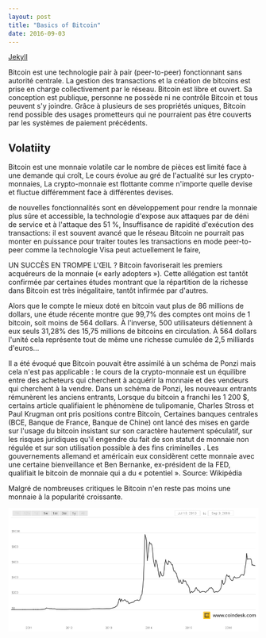 ```yaml
---
layout: post
title: "Basics of Bitcoin"
date: 2016-09-03
---
```


[Jekyll](http://jekyllrb.com)

Bitcoin est une technologie pair à pair (peer-to-peer) fonctionnant sans autorité centrale. La gestion des transactions et la création de bitcoins est prise en charge collectivement par le réseau. Bitcoin est libre et ouvert. Sa conception est publique, personne ne possède ni ne contrôle Bitcoin et tous peuvent s'y joindre. Grâce à plusieurs de ses propriétés uniques, Bitcoin rend possible des usages prometteurs qui ne pourraient pas être couverts par les systèmes de paiement précédents.

## Volatiity

Bitcoin est une monnaie volatile car le nombre de pièces est limité face à une demande qui croît,
Le cours évolue au gré de l'actualité sur les crypto-monnaies,
La crypto-monnaie est flottante comme n'importe quelle devise et fluctue différemment face à différentes devises.

de nouvelles fonctionnalités sont en développement pour rendre la monnaie plus sûre et accessible,
la technologie d'expose aux attaques par de déni de service et à l'attaque des 51 %,
Insuffisance de rapidité d'exécution des transactions: il est souvent avancé que le réseau Bitcoin ne pourrait pas monter en puissance pour traiter toutes les transactions en mode peer-to-peer comme la technologie Visa peut actuellement le faire,

UN SUCCÈS EN TROMPE L'ŒIL ?
Bitcoin favoriserait les premiers acquéreurs de la monnaie (« early adopters »). Cette allégation est tantôt confirmée par certaines études montrant que la répartition de la richesse dans Bitcoin est très inégalitaire, tantôt infirmée par d'autres.

Alors que le compte le mieux doté en bitcoin vaut plus de 86 millions de dollars, une étude récente montre que 99,7% des comptes ont moins de 1 bitcoin, soit moins de 564 dollars. À l'inverse, 500 utilisateurs détiennent à eux seuls 31,28% des 15,75 millions de bitcoins en circulation. À 564 dollars l'unité cela représente tout de même une richesse cumulée de 2,5 milliards d'euros... 

Il a été évoqué que Bitcoin pouvait être assimilé à un schéma de Ponzi mais cela n'est pas applicable : le cours de la crypto-monnaie est un équilibre entre des acheteurs qui cherchent à acquérir la monnaie et des vendeurs qui cherchent à la vendre. Dans un schéma de Ponzi, les nouveaux entrants rémunèrent les anciens entrants,
Lorsque du bitcoin a franchi les 1 200 \$, certains article qualifiaient le phénomène de tulipomanie,
Charles Stross et Paul Krugman ont pris positions contre Bitcoin,
Certaines banques centrales (BCE, Banque de France, Banque de Chine) ont lancé des mises en garde sur l'usage du bitcoin insistant sur son caractère hautement spéculatif, sur les risques juridiques qu'il engendre du fait de son statut de monnaie non régulée et sur son utilisation possible à des fins criminelles . 
Les gouvernements allemand et américain eux considèrent cette monnaie avec une certaine bienveillance et Ben Bernanke, ex-président de la FED, qualifiait le bitcoin de monnaie qui a du « potentiel ».
Source: Wikipédia

Malgré de nombreuses critiques le Bitcoin n'en reste pas moins une monnaie à la popularité croissante.

![alt text](https://github.com/skad94/skad94.github.io/blob/master/images/coindesk-bpi-chart.png "Bitcoin price from 2010 to 2016")







